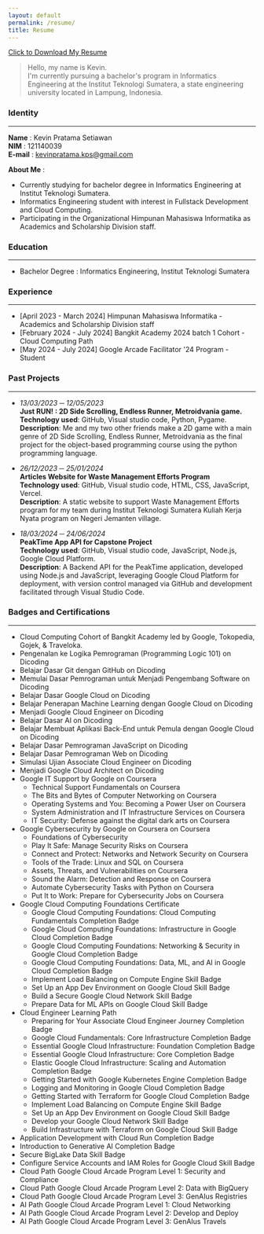 ```yaml
---
layout: default
permalink: /resume/
title: Resume
---
```


<a href="../assets/Resume of Kevin Pratama Setiawan.pdf" download>Click to Download My Resume</a>

> Hello, my name is Kevin. <br> I'm currently pursuing a bachelor's program in Informatics Engineering at the Institut Teknologi Sumatera, a state engineering university located in Lampung, Indonesia.

### Identity
<hr>

**Name**   : Kevin Pratama Setiawan <br>
**NIM**    : 121140039 <br>
**E-mail** : kevinpratama.kps@gmail.com

**About Me** :
* Currently studying for bachelor degree in Informatics Engineering at Institut Teknologi Sumatera.
* Informatics Engineering student with interest in Fullstack Development and Cloud Computing.
* Participating in the Organizational Himpunan Mahasiswa Informatika as Academics and Scholarship Division staff.

### Education
<hr>

* Bachelor Degree : Informatics Engineering, Institut Teknologi Sumatera

### Experience
<hr>

* [April 2023 - March 2024] Himpunan Mahasiswa Informatika - Academics and Scholarship Division staff
* [February 2024 - July 2024] Bangkit Academy 2024 batch 1 Cohort - Cloud Computing Path
* [May 2024 - July 2024] Google Arcade Facilitator '24 Program - Student

### Past Projects
<hr>

- _13/03/2023 ─ 12/05/2023_ <br>
**Just RUN! : 2D Side Scrolling, Endless Runner, Metroidvania game.** <br>
**Technology used**: GitHub, Visual studio code, Python, Pygame. <br>
**Description**: Me and my two other friends make a 2D game with a main genre of 2D Side Scrolling, Endless Runner, Metroidvania as the final project for the object-based programming course using the python programming language.

- _26/12/2023 ─ 25/01/2024_ <br>
**Articles Website for Waste Management Efforts Program** <br>
**Technology used**: GitHub, Visual studio code, HTML, CSS, JavaScript, Vercel. <br>
**Description**: A static website to support Waste Management Efforts program for my team during Institut Teknologi Sumatera Kuliah Kerja Nyata program on Negeri Jemanten village.

- _18/03/2024 ─ 24/06/2024_ <br>
**PeakTime App API for Capstone Project** <br>
**Technology used**: GitHub, Visual studio code, JavaScript, Node.js, Google Cloud Platform. <br>
**Description**: A Backend API for the PeakTime application, developed using Node.js and JavaScript, leveraging Google Cloud Platform for deployment, with version control managed via GitHub and development facilitated through Visual Studio Code.

### Badges and Certifications
<hr>

* Cloud Computing Cohort of Bangkit Academy led by Google, Tokopedia, Gojek, & Traveloka.
* Pengenalan ke Logika Pemrograman (Programming Logic 101) on Dicoding
* Belajar Dasar Git dengan GitHub on Dicoding
* Memulai Dasar Pemrograman untuk Menjadi Pengembang Software on Dicoding
* Belajar Dasar Google Cloud on Dicoding
* Belajar Penerapan Machine Learning dengan Google Cloud on Dicoding
* Menjadi Google Cloud Engineer on Dicoding
* Belajar Dasar AI on Dicoding
* Belajar Membuat Aplikasi Back-End untuk Pemula dengan Google Cloud on Dicoding
* Belajar Dasar Pemrograman JavaScript on Dicoding
* Belajar Dasar Pemrograman Web on Dicoding
* Simulasi Ujian Associate Cloud Engineer on Dicoding
* Menjadi Google Cloud Architect on Dicoding
* Google IT Support by Google on Coursera
  * Technical Support Fundamentals on Coursera
  * The Bits and Bytes of Computer Networking on Coursera
  * Operating Systems and You: Becoming a Power User on Coursera
  * System Administration and IT Infrastructure Services on Coursera
  * IT Security: Defense against the digital dark arts on Coursera
* Google Cybersecurity by Google on Coursera on Coursera
  * Foundations of Cybersecurity
  * Play It Safe: Manage Security Risks on Coursera
  * Connect and Protect: Networks and Network Security on Coursera
  * Tools of the Trade: Linux and SQL on Coursera
  * Assets, Threats, and Vulnerabilities on Coursera
  * Sound the Alarm: Detection and Response on Coursera
  * Automate Cybersecurity Tasks with Python on Coursera
  * Put It to Work: Prepare for Cybersecurity Jobs on Coursera
* Google Cloud Computing Foundations Certificate
  * Google Cloud Computing Foundations: Cloud Computing Fundamentals Completion Badge
  * Google Cloud Computing Foundations: Infrastructure in Google Cloud Completion Badge
  * Google Cloud Computing Foundations: Networking & Security in Google Cloud Completion Badge
  * Google Cloud Computing Foundations: Data, ML, and AI in Google Cloud Completion Badge
  * Implement Load Balancing on Compute Engine Skill Badge
  * Set Up an App Dev Environment on Google Cloud Skill Badge
  * Build a Secure Google Cloud Network Skill Badge
  * Prepare Data for ML APIs on Google Cloud Skill Badge
* Cloud Engineer Learning Path
  * Preparing for Your Associate Cloud Engineer Journey Completion Badge
  * Google Cloud Fundamentals: Core Infrastructure Completion Badge
  * Essential Google Cloud Infrastructure: Foundation Completion Badge
  * Essential Google Cloud Infrastructure: Core  Completion Badge
  * Elastic Google Cloud Infrastructure: Scaling and Automation Completion Badge
  * Getting Started with Google Kubernetes Engine Completion Badge
  * Logging and Monitoring in Google Cloud Completion Badge
  * Getting Started with Terraform for Google Cloud Completion Badge
  * Implement Load Balancing on Compute Engine Skill Badge
  * Set Up an App Dev Environment on Google Cloud Skill Badge
  * Develop your Google Cloud Network Skill Badge
  * Build Infrastructure with Terraform on Google Cloud Skill Badge
* Application Development with Cloud Run Completion Badge
* Introduction to Generative AI Completion Badge
* Secure BigLake Data Skill Badge
* Configure Service Accounts and IAM Roles for Google Cloud Skill Badge
* Cloud Path Google Cloud Arcade Program Level 1: Security and Compliance
* Cloud Path Google Cloud Arcade Program Level 2: Data with BigQuery
* Cloud Path Google Cloud Arcade Program Level 3: GenAIus Registries
* AI Path Google Cloud Arcade Program Level 1: Cloud Networking
* AI Path Google Cloud Arcade Program Level 2: Develop and Deploy
* AI Path Google Cloud Arcade Program Level 3: GenAIus Travels
